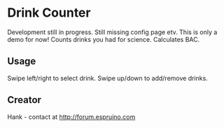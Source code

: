 # Drink Counter

Development still in progress. Still missing config page etv. This is only a demo for now!
Counts drinks you had for science. Calculates BAC.

## Usage

Swipe left/right to select drink. Swipe up/down to add/remove drinks.



## Creator

Hank - contact at http://forum.espruino.com 
